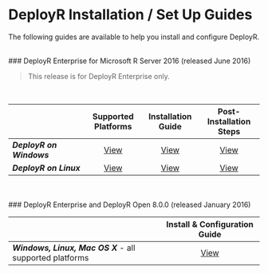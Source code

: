 # DeployR Installation / Set Up Guides

The following guides are available to help you install and configure DeployR.

<br />
### DeployR Enterprise for Microsoft R Server 2016 (released June 2016)

>This release is for DeployR Enterprise only.

<br />

| |Supported Platforms |Installation Guide|Post-Installation Steps|
|------------------------|:----------------:|:----------------:|:----------------:|
|**_DeployR on Windows&nbsp;&nbsp;&nbsp;&nbsp;&nbsp;&nbsp;&nbsp;&nbsp;&nbsp;&nbsp;_**                 |[View](deployr-install-on-windows.md#system-requirements)|[View](deployr-install-on-windows.md)|[View](deployr-install-on-windows.md#post-installation-steps)|
|**_DeployR on Linux_**                   |[View](deployr-install-on-windows.md#system-requirements)|[View](deployr-install-on-linux.md)|[View](deployr-install-on-windows.md#post-installation-steps)|


<br />
<br />
### DeployR Enterprise and DeployR Open 8.0.0 (released January 2016)

|        |Install & Configuration Guide|
|------------------------|:----------------:|
|**_Windows, Linux, Mac OS X_** - all supported platforms|[View](deployr-installing-configuring.md)|
